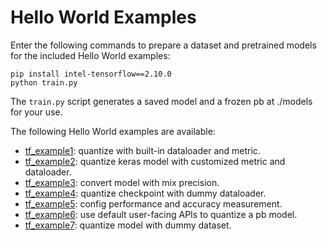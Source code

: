 # Hello World Examples

Enter the following commands to prepare a dataset and pretrained models for the included Hello World examples:

```shell
pip install intel-tensorflow==2.10.0
python train.py

```
The `train.py` script generates a saved model and a frozen pb at ./models for your use.

The following Hello World examples are available:

* [tf_example1](/examples/helloworld/tf_example1): quantize with built-in dataloader and metric.
* [tf_example2](/examples/helloworld/tf_example2): quantize keras model with customized metric and dataloader.
* [tf_example3](/examples/helloworld/tf_example3): convert model with mix precision.
* [tf_example4](/examples/helloworld/tf_example4): quantize checkpoint with dummy dataloader.
* [tf_example5](/examples/helloworld/tf_example5): config performance and accuracy measurement.
* [tf_example6](/examples/helloworld/tf_example6): use default user-facing APIs to quantize a pb model.
* [tf_example7](/examples/helloworld/tf_example7): quantize model with dummy dataset.


